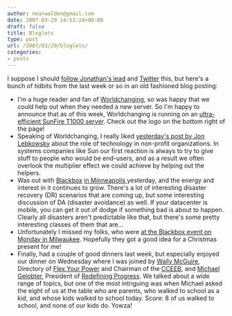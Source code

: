 ```yaml
---
author: nearwalden@gmail.com
date: 2007-03-29 14:53:24+00:00
draft: false
title: Bloglets
type: post
url: /2007/03/29/bloglets/
categories:
- posts
---
```


I suppose I should [follow Jonathan's lead](http://news.moneycentral.msn.com/provider/providerarticle.aspx?feed=FT&Date=20070325&ID=6662241) and [Twitter](http://twitter.com/) this, but here's a bunch of tidbits from the last week or so in an old fashioned blog posting:






  * I'm a huge reader and fan of [Worldchanging](http://www.worldchanging.com/), so was happy that we could help out when they needed a new server.  So I'm happy to announce that as of this week, Worldchanging is running on an [ultra-efficient SunFire T1000 server](http://www.sun.com/servers/coolthreads/t1000/).  Check out the logo on the bottom right of the page!
  * Speaking of Worldchanging, I really liked [yesterday's post by Jon Lebkowsky](http://www.worldchanging.com/archives/006375.html) about the role of technology in non-profit organizations.  In systems companies like Sun our first reaction is always to try to give stuff to people who would be end-users, and as a result we often overlook the multiplier effect we could achieve by helping out the helpers.
  * Was out with [Blackbox](http://www.sun.com/blackbox) [in Minneapolis ](http://blogs.sun.com/blackbox/entry/minneapolis_home_of_the_replacements)yesterday, and the energy and interest in it continues to grow.  There's a lot of interesting disaster recovery (DR) scenarios that are coming up, but some interesting discussion of DA (disaster avoidance) as well.  If your datacenter is mobile, you can get it out of dodge if something bad is about to happen.  Clearly all disasters aren't predictable like that, but there's some pretty interesting classes of them that are...
  * Unfortunately I missed my folks, who were [at the Blackbox event on Monday in Milwaukee](http://blogs.sun.com/blackbox/entry/milwaukee_as_in_free_beer).  Hopefully they got a good idea for a Christmas present for me!
  * Finally, had a couple of good dinners last week, but especially enjoyed our dinner on Wednesday where I was joined by [Wally McGuire](http://www.zoominfo.com/people/McGuire_Walter_16498651.aspx), Directory of [Flex Your Power](http://www.fypower.org/) and Chairman of the [CCEEB](http://www.cceeb.org/), and [Michael Gelobter](http://www.activistcash.com/biography.cfm/bid/1893), President of [Redefining Progress](http://www.rprogress.org/).  We talked about a wide range of topics, but one of the most intriguing was when Michael asked the eight of us at the table who are parents, who walked to school as a kid, and whose kids walked to school today.  Score:  8 of us walked to school, and none of our kids do.  Yowza!


